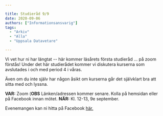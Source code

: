 ```yaml
---

title: Studieråd 9/9
date: 2020-09-06
authors: ["Informationsansvarig"]
tags:
  - "Arkiv"
  - "Alla"
  - "Uppsala Datavetare"

---
```


Vi vet hur ni har längtat -- här kommer läsårets första studieråd ... på zoom förstås!
Under det här studierådet kommer vi diskutera kurserna som avslutades i och med period 4 i våras.

Även om du inte själv har någon åsikt om kurserna går det självklart bra att sitta med och lyssna.

 **VAR:** Zoom (**OBS** Länken/adressen kommer senare. Kolla på hemsidan eller på Facebook innan mötet.
 **NÄR:** Kl. 12-13, 9e september.


Evenemangen kan ni hitta på Facebook [här.]()